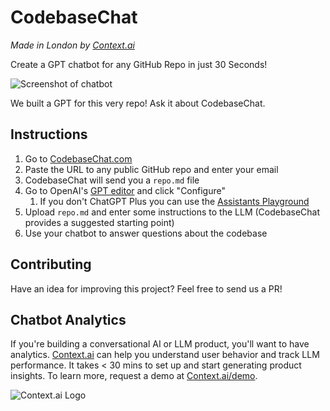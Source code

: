 # CodebaseChat
_Made in London by [Context.ai](https://context.ai?utm_source=codebasechat&utm_medium=github)_

Create a GPT chatbot for any GitHub Repo in just 30 Seconds!

![Screenshot of chatbot](https://i.ibb.co/WtCPR4N/gpt.png)

We built a GPT for this very repo! Ask it about CodebaseChat.

## Instructions
1. Go to [CodebaseChat.com](https://codebasechat.com)
2. Paste the URL to any public GitHub repo and enter your email
3. CodebaseChat will send you a `repo.md` file
4. Go to OpenAI's [GPT editor](https://chat.openai.com/gpts/editor) and click "Configure"
   1. If you don't ChatGPT Plus you can use the [Assistants Playground](https://platform.openai.com/playground)
5. Upload `repo.md` and enter some instructions to the LLM (CodebaseChat provides a suggested starting point)
6. Use your chatbot to answer questions about the codebase

## Contributing
Have an idea for improving this project? Feel free to send us a PR!

## Chatbot Analytics
If you're building a conversational AI or LLM product, you'll want to have analytics. [Context.ai](https://context.ai?utm_source=codebasechat&utm_medium=github) can help you understand user behavior and track LLM performance. It takes < 30 mins to set up and start generating product insights. To learn more, request a demo at [Context.ai/demo](https://context.ai/demo?utm_source=codebasechat&utm_medium=github).

![Context.ai Logo](https://i.ibb.co/cYSNypB/logo-color.png)
